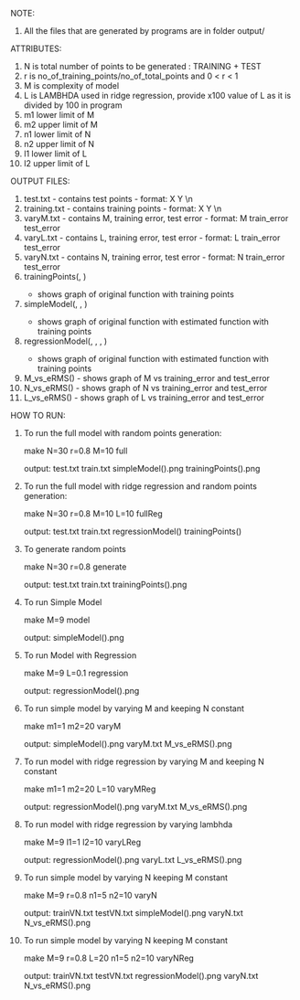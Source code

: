 NOTE:
1. All the files that are generated by programs are in folder output/

ATTRIBUTES:
1. N is total number of points to be generated : TRAINING + TEST
2. r is no_of_training_points/no_of_total_points and 0 < r < 1
3. M is complexity of model
4. L is LAMBHDA used in ridge regression, provide x100 value of L as it is divided by 100 in program
5. m1 lower limit of M
6. m2 upper limit of M
7. n1 lower limit of N
8. n2 upper limit of N
9. l1 lower limit of L
10. l2 upper limit of L

OUTPUT FILES:
1. test.txt - contains test points - format: X Y \n
2. training.txt - contains training points - format: X Y \n
3. varyM.txt - contains M, training error, test error - format: M train_error test_error
4. varyL.txt - contains L, training error, test error - format: L train_error test_error
5. varyN.txt - contains N, training error, test error - format: N train_error test_error
6. trainingPoints(<no-of-training-points>, <no-of-test-points>) 
	- shows graph of original function with training points
7. simpleModel(<no-of-training-points>, <no-of-test-points>, <complexity-of-model>) 
	- shows graph of original function with estimated function with training points
8. regressionModel(<no-of-training-points>, <no-of-test-points>, <complexity-of-model>, <lambhda>) 
	- shows graph of original function with estimated function with training points
9. M_vs_eRMS() - shows graph of M vs training_error and test_error
9. N_vs_eRMS() - shows graph of N vs training_error and test_error
10. L_vs_eRMS() - shows graph of L vs training_error and test_error

HOW TO RUN:

1. To run the full model with random points generation:
	
	make N=30 r=0.8 M=10 full

	output:
	test.txt train.txt simpleModel().png trainingPoints().png


2. To run the full model with ridge regression and random points generation:
	
	make N=30 r=0.8 M=10 L=10 fullReg

	output:
	test.txt train.txt regressionModel() trainingPoints()

3. To generate random points
	
	make N=30 r=0.8 generate

	output:
	test.txt train.txt trainingPoints().png

4. To run Simple Model
	
	make M=9 model

	output:
	simpleModel().png

5. To run Model with Regression
	
	make M=9 L=0.1 regression

	output:
	regressionModel().png

6. To run simple model by varying M and keeping N constant
	
	make m1=1 m2=20 varyM

	output:
	simpleModel().png varyM.txt M_vs_eRMS().png

7. To run model with ridge regression by varying M and keeping N constant
	
	make m1=1 m2=20 L=10 varyMReg

	output:
	regressionModel().png varyM.txt M_vs_eRMS().png

7. To run model with ridge regression by varying lambhda
	
	make M=9 l1=1 l2=10 varyLReg

	output:
	regressionModel().png varyL.txt L_vs_eRMS().png

8. To run simple model by varying N keeping M constant
	
	make M=9 r=0.8 n1=5 n2=10 varyN

	output:
	trainVN.txt testVN.txt simpleModel().png varyN.txt N_vs_eRMS().png

9. To run simple model by varying N keeping M constant
	
	make M=9 r=0.8 L=20 n1=5 n2=10 varyNReg

	output:
	trainVN.txt testVN.txt regressionModel().png varyN.txt N_vs_eRMS().png